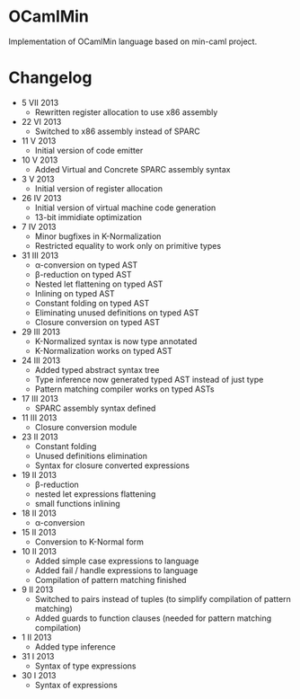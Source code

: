 OCamlMin
========

Implementation of OCamlMin language based on min-caml project.

Changelog
=========
* 5 VII 2013
  * Rewritten register allocation to use x86 assembly
* 22 VI 2013
  * Switched to x86 assembly instead of SPARC
* 11 V 2013
  * Initial version of code emitter
* 10 V 2013
  * Added Virtual and Concrete SPARC assembly syntax
* 3 V 2013
  * Initial version of register allocation
* 26 IV 2013
  * Initial version of virtual machine code generation
  * 13-bit immidiate optimization
* 7 IV 2013
  * Minor bugfixes in K-Normalization
  * Restricted equality to work only on primitive types
* 31 III 2013
  * α-conversion on typed AST
  * β-reduction on typed AST
  * Nested let flattening on typed AST
  * Inlining on typed AST
  * Constant folding on typed AST
  * Eliminating unused definitions on typed AST
  * Closure conversion on typed AST
* 29 III 2013
  * K-Normalized syntax is now type annotated
  * K-Normalization works on typed AST
* 24 III 2013
  * Added typed abstract syntax tree
  * Type inference now generated typed AST instead of just type
  * Pattern matching compiler works on typed ASTs
* 17 III 2013
  * SPARC assembly syntax defined
* 11 III 2013
  * Closure conversion module
* 23 II 2013
  * Constant folding
  * Unused definitions elimination
  * Syntax for closure converted expressions
* 19 II 2013
  * β-reduction
  * nested let expressions flattening
  * small functions inlining
* 18 II 2013
  * α-conversion
* 15 II 2013
  * Conversion to K-Normal form
* 10 II 2013
  * Added simple case expressions to language
  * Added fail / handle expressions to language
  * Compilation of pattern matching finished
* 9 II 2013
  * Switched to pairs instead of tuples (to simplify compilation of pattern matching)
  * Added guards to function clauses (needed for pattern matching compilation)
* 1 II 2013
  * Added type inference
* 31 I 2013
  * Syntax of type expressions
* 30 I 2013
  * Syntax of expressions
